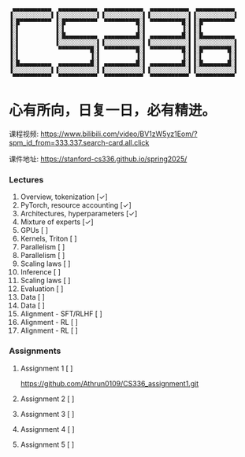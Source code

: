 ```
 ▄▄▄▄▄▄▄▄▄▄▄  ▄▄▄▄▄▄▄▄▄▄▄  ▄▄▄▄▄▄▄▄▄▄▄  ▄▄▄▄▄▄▄▄▄▄▄  ▄▄▄▄▄▄▄▄▄▄▄ 
▐░░░░░░░░░░░▌▐░░░░░░░░░░░▌▐░░░░░░░░░░░▌▐░░░░░░░░░░░▌▐░░░░░░░░░░░▌
▐░█▀▀▀▀▀▀▀▀▀ ▐░█▀▀▀▀▀▀▀▀▀  ▀▀▀▀▀▀▀▀▀█░▌ ▀▀▀▀▀▀▀▀▀█░▌▐░█▀▀▀▀▀▀▀▀▀ 
▐░▌          ▐░▌                    ▐░▌          ▐░▌▐░▌          
▐░▌          ▐░█▄▄▄▄▄▄▄▄▄  ▄▄▄▄▄▄▄▄▄█░▌ ▄▄▄▄▄▄▄▄▄█░▌▐░█▄▄▄▄▄▄▄▄▄ 
▐░▌          ▐░░░░░░░░░░░▌▐░░░░░░░░░░░▌▐░░░░░░░░░░░▌▐░░░░░░░░░░░▌
▐░▌           ▀▀▀▀▀▀▀▀▀█░▌ ▀▀▀▀▀▀▀▀▀█░▌ ▀▀▀▀▀▀▀▀▀█░▌▐░█▀▀▀▀▀▀▀█░▌
▐░▌                    ▐░▌          ▐░▌          ▐░▌▐░▌       ▐░▌
▐░█▄▄▄▄▄▄▄▄▄  ▄▄▄▄▄▄▄▄▄█░▌ ▄▄▄▄▄▄▄▄▄█░▌ ▄▄▄▄▄▄▄▄▄█░▌▐░█▄▄▄▄▄▄▄█░▌
▐░░░░░░░░░░░▌▐░░░░░░░░░░░▌▐░░░░░░░░░░░▌▐░░░░░░░░░░░▌▐░░░░░░░░░░░▌
 ▀▀▀▀▀▀▀▀▀▀▀  ▀▀▀▀▀▀▀▀▀▀▀  ▀▀▀▀▀▀▀▀▀▀▀  ▀▀▀▀▀▀▀▀▀▀▀  ▀▀▀▀▀▀▀▀▀▀▀ 
```

# 心有所向，日复一日，必有精进。

课程视频: https://www.bilibili.com/video/BV1zW5yz1Eom/?spm_id_from=333.337.search-card.all.click

课件地址: https://stanford-cs336.github.io/spring2025/



### Lectures

1. Overview, tokenization [✓]
2. PyTorch, resource accounting [✓]
3. Architectures, hyperparameters [✓]
4. Mixture of experts [✓]
5. GPUs [ ]
6. Kernels, Triton [ ]
7. Parallelism [ ]
8. Parallelism [ ]
9. Scaling laws [ ]
10. Inference [ ]
11. Scaling laws [ ]
12. Evaluation [ ]
13. Data [ ]
14. Data [ ]
15. Alignment - SFT/RLHF [ ]
16. Alignment - RL [ ]
17. Alignment - RL [ ]



### Assignments

1. Assignment 1 [ ]

   https://github.com/Athrun0109/CS336_assignment1.git

2. Assignment 2 [ ]

3. Assignment 3 [ ]

4. Assignment 4 [ ]

5. Assignment 5 [ ]


